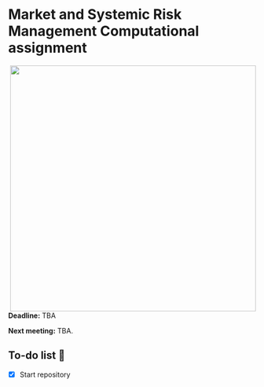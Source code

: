 # Market and Systemic Risk Management Computational assignment

<img src="https://www.smbc-comics.com/comics/1507040857-20171003.png" width="500" align = "right">

**Deadline:** TBA

**Next meeting:** TBA.

## To-do list :dart:

- [X] Start repository
